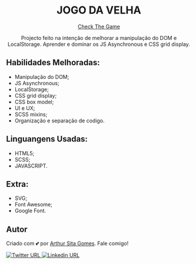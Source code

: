 <div align=center>

# **JOGO DA VELHA**

</div>

<div align=center>
	<a href="game-da-velha.netlify.app/">Check The Game</a>
</div>

<p align="center" >
  Projecto feito na intenção de melhorar a manipulação do DOM e LocalStorage.
Aprender e dominar os JS Asynchronous e CSS grid display.
</p>
  
## Habilidades Melhoradas:
- Manipulação do DOM;
- JS Asynchronous;
- LocalStorage;
- CSS grid display;
- CSS box model;
- UI e UX; 
- SCSS mixins;
- Organização e separação de codigo. 


## Linguangens Usadas:
- HTML5;
- SCSS;
- JAVASCRIPT.


## Extra:
- SVG;
- Font Awesome;
- Google Font.

## Autor

Criado com 💕 por <a href="github.com/SitaGomes">Arthur Sita Gomes</a>. Fale comigo!


<a href="https://twitter.com/ArthurSitaGomes">
	<img alt="Twitter URL" src="https://img.shields.io/twitter/url?style=social&url=https%3A%2F%2Ftwitter.com%2FArthurSitaGomes">
	
<a href="https://www.linkedin.com/in/arthur-sita-gomes-3683221b3/">
	<img alt="Linkedin URL" src="https://img.shields.io/badge/-Linkedin-blue?style=flat-square&logo=Linkedin&logoColor=white&link=https://www.linkedin.com/in/arthur-sita-gomes-3683221b3/">
